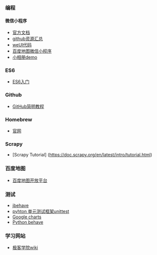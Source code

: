 ### 编程
[3]:微信小程序
#### 微信小程序
+ [官方文档](https://mp.weixin.qq.com/debug/wxadoc/dev/)
+ [github资源汇总](https://github.com/justjavac/awesome-wechat-weapp#%E5%AE%98%E6%96%B9%E6%96%87%E6%A1%A3)
+ [weUI代码](https://github.com/weui/weui)
+ [百度地图微信小程序](https://github.com/baidumapapi/wxapp-jsapi)
+ [小相册demo](https://github.com/CFETeam/weapp-demo-album.git)

### ES6
+ [ES6入门](http://www.hubwiz.com/course/5594e91ac086935f4a6fb8ef/)

### Github
+ [GitHub简明教程](http://www.runoob.com/w3cnote/git-guide.html)

### Homebrew

+ [官网](http://brew.sh/index_zh-cn.html)

### Scrapy

+ [Scrapy Tutorial] (https://doc.scrapy.org/en/latest/intro/tutorial.html)


### 百度地图
+ [百度地图开放平台](http://lbsyun.baidu.com/)

### 测试

+ [jbehave](http://jbehave.org/reference/stable/meta-info.html)
+ [pyhton 单元测试框架unittest](https://docs.python.org/2.7/library/unittest.html)
+ [Google charts](https://www.tutorialspoint.com/googlecharts/index.htm)
+ [Python behave](http://pythonhosted.org/behave/tutorial.html)

### 学习网站

+ [极客学院wiki](http://wiki.jikexueyuan.com)



